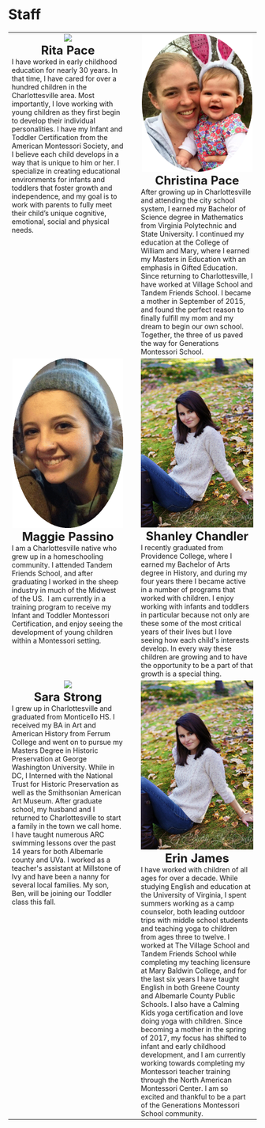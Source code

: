 # Staff

   <table class="biotable">
   <tr>
   <td class="biocell" width="48%" valign="top">
   <Center><img src="/images/rita.png" width="100%" class="bottompadding"></center>
   <center><b><font size="+2">Rita Pace</font></b></center>
   I have worked in early childhood education for nearly 30 years. In that
   time, I have cared for over a hundred children in the Charlottesville
   area. Most importantly, I love working with young children as they
   first begin to develop their individual personalities. I have my
   Infant and Toddler Certification from the American Montessori
   Society, and I believe each child develops in a way that is unique to
   him or her. I specialize in creating educational environments for
   infants and toddlers that foster growth and independence, and my goal
   is to work with parents to fully meet their child’s unique cognitive,
   emotional, social and physical needs.  </td> 
   <td width="4%"></td>
   <td class="biocell" width="48%" valign="top">
   <Center><img src="/images/christina.png" width="98%" class="bottompadding" ></center>
  <centeR><b><font size="+2">Christina Pace</font></b></center> After growing up in
   Charlottesville and attending the city school system, I earned my
   Bachelor of Science degree in Mathematics from Virginia Polytechnic
   and State University. I continued my education at the College of
   William and Mary, where I earned my Masters in Education with an
   emphasis in Gifted Education. Since returning to Charlottesville, I
   have worked at Village School and Tandem Friends School. I became a
   mother in September of 2015, and found the perfect reason to finally
   fulfill my mom and my dream to begin our own school. Together, the
   three of us paved the way for Generations Montessori School.  </td>
   </tr> 
<tr>
   <td class="biocell" width="48%" valign="top">
   <Center><img src="/images/maggie.gif" width="98%" class="bottompadding"></center>
   <center><b><font size="+2">Maggie Passino</font></b></center>
I am a Charlottesville native who grew up in a homeschooling community. I attended Tandem Friends School, and after graduating I worked in the sheep industry in much of the Midwest of the US.  I am currently in a training program to receive my Infant and Toddler Montessori Certification, and enjoy seeing the development of young children within a Montessori setting.
</td>
   <td width="4%"></td>
   <td class="biocell" width="48%" valign="top">
   <Center><img src="/images/shanley.png" width="100%" class="bottompadding"></center>
   <center><b><font size="+2">Shanley Chandler</font></b></center>
I recently graduated from Providence College, where I earned my
Bachelor of Arts degree in History, and during my four years there I
became active in a number of programs that worked with children. I
enjoy working with infants and toddlers in particular because not only
are these some of the most critical years of their lives but I love
seeing how each child's interests develop. In every way these children
are growing and to have the opportunity to be a part of that growth is
a special thing.

</td></tr>

<tr>
   <td class="biocell" width="48%" valign="top">
   <Center><img src="/images/sara.png" width="100%" class="bottompadding"></center>
   <center><b><font size="+2">Sara Strong</font></b></center>
I grew up in Charlottesville and graduated from Monticello HS. I
received my BA in Art and American History from Ferrum College and
went on to pursue my Masters Degree in Historic Preservation at George
Washington University. While in DC, I Interned with the National Trust
for Historic Preservation as well as the Smithsonian American Art
Museum. After graduate school, my husband and I returned to
Charlottesville to start a family in the town we call home. I have
taught numerous ARC swimming lessons over the past 14 years for both
Albemarle county and UVa. I worked as a teacher's assistant at
Millstone of Ivy and have been a nanny for several local families. My
son, Ben, will be joining our Toddler class this fall.
</td>
   <td width="4%"></td>
   <td class="biocell" width="48%" valign="top">
   <Center><img src="/images/shanley.png" width="100%" class="bottompadding"></center>
   <center><b><font size="+2">Erin James</font></b></center>
I have worked with children of all ages for over a decade.  While studying English and education at the University of Virginia, I spent summers working as a camp counselor, both leading outdoor trips with middle school students and teaching yoga to children from ages three to twelve.  I worked at The Village School and Tandem Friends School while completing my teaching licensure at Mary Baldwin College, and for the last six years I have taught English in both Greene County and Albemarle County Public Schools.  I also have a Calming Kids yoga certification and love doing yoga with children.  Since becoming a mother in the spring of 2017, my focus has shifted to infant and early childhood development, and I am currently working towards completing my Montessori teacher training through the North American Montessori Center.  I am so excited and thankful to be a part of the Generations Montessori School community.   
</td></tr>




</table>
